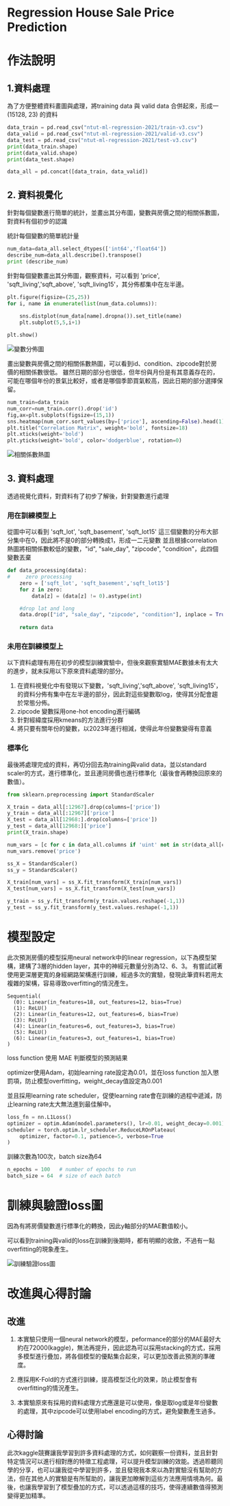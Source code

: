 # Regression House Sale Price Prediction

# 作法說明

## 1.資料處理
為了方便整體資料畫圖與處理，將training data 與 valid data 合併起來，形成一 (15128, 23) 的資料
```python
data_train = pd.read_csv("ntut-ml-regression-2021/train-v3.csv")
data_valid = pd.read_csv("ntut-ml-regression-2021/valid-v3.csv")
data_test = pd.read_csv("ntut-ml-regression-2021/test-v3.csv")
print(data_train.shape)
print(data_valid.shape)
print(data_test.shape)

data_all = pd.concat([data_train, data_valid])
```

## 2. 資料視覺化
針對每個變數進行簡單的統計，並畫出其分布圖，變數與房價之間的相關係數圖，對資料有個初步的認識

統計每個變數的簡單統計量
```python
num_data=data_all.select_dtypes(['int64','float64'])
describe_num=data_all.describe().transpose()
print (describe_num)
```

針對每個變數畫出其分佈圖，觀察資料，可以看到 'price', 'sqft_living','sqft_above', 'sqft_living15'，其分佈都集中在左半邊。
```python
plt.figure(figsize=(25,25))
for i, name in enumerate(list(num_data.columns)):
    
    sns.distplot(num_data[name].dropna()).set_title(name)
    plt.subplot(5,5,i+1)

plt.show()
```
![變數分佈圖](https://github.com/Machine-Learning-NYCU/regression-house-sale-price-prediction-challenge-310706038/blob/main/images/distribution_origin.png)

畫出變數與房價之間的相關係數熱圖，可以看到id、condition、zipcode對於房價的相關係數很低。
雖然日期的部分也很低，但年份與月份是有其意義存在的，可能在哪個年份的景氣比較好，或者是哪個季節買氣較高，因此日期的部分選擇保留。
```python
num_train=data_train
num_corr=num_train.corr().drop('id')    
fig,ax=plt.subplots(figsize=(15,1))
sns.heatmap(num_corr.sort_values(by=['price'], ascending=False).head(1), cmap='Reds')
plt.title("Correlation Matrix", weight='bold', fontsize=18)
plt.xticks(weight='bold')
plt.yticks(weight='bold', color='dodgerblue', rotation=0)
```
![相關係數熱圖](https://github.com/Machine-Learning-NYCU/regression-house-sale-price-prediction-challenge-310706038/blob/main/images/correlation.png)

## 3. 資料處理
透過視覺化資料，對資料有了初步了解後，針對變數進行處理

### 用在訓練模型上
從圖中可以看到 'sqft_lot', 'sqft_basement', 'sqft_lot15' 這三個變數的分布大部分集中在0，因此將不是0的部分轉換成1，形成一二元變數
並且根據correlation熱圖將相關係數較低的變數，"id", "sale_day", "zipcode", "condition"，此四個變數丟棄

```python
def data_processing(data):
#     zero processing
    zero = ['sqft_lot', 'sqft_basement','sqft_lot15']
    for z in zero: 
        data[z] = (data[z] != 0).astype(int)

    #drop lat and long
    data.drop(["id", "sale_day", "zipcode", "condition"], inplace = True, axis = 1)
    
    return data
```
### 未用在訓練模型上
以下資料處理有用在初步的模型訓練實驗中，但後來觀察實驗MAE數據未有太大的進步，就未採用以下原來資料處理的部分。

1. 在資料視覺化中有發現以下變數，'sqft_living','sqft_above', 'sqft_living15'，的資料分佈有集中在左半邊的部分，因此對這些變數取log，使得其分配會趨於常態分佈。
2. zipcode 變數採用one-hot encoding進行編碼
3. 針對經緯度採用kmeans的方法進行分群
4. 將只要有關年份的變數，以2023年進行相減，使得此年份變數變得有意義

### 標準化
最後將處理完成的資料，再切分回去為training與valid data，並以standard scaler的方式，進行標準化，並且連同房價也進行標準化（最後會再轉換回原來的數值）。

```python
from sklearn.preprocessing import StandardScaler

X_train = data_all[:12967].drop(columns=['price'])
y_train = data_all[:12967]['price']
X_test = data_all[12968:].drop(columns=['price'])
y_test = data_all[12968:]['price']
print(X_train.shape)

num_vars = [c for c in data_all.columns if 'uint' not in str(data_all[c].dtype)]
num_vars.remove('price')

ss_X = StandardScaler()
ss_y = StandardScaler()

X_train[num_vars] = ss_X.fit_transform(X_train[num_vars])
X_test[num_vars] = ss_X.fit_transform(X_test[num_vars])

y_train = ss_y.fit_transform(y_train.values.reshape(-1,1))
y_test = ss_y.fit_transform(y_test.values.reshape(-1,1))
```

# 模型設定
此次預測房價的模型採用neural network中的linear regression，以下為模型架構，建構了3層的hidden layer，其中的神經元數量分別為12、6、3。
有嘗試試著使用更深層更寬的身經網路架構進行訓練，經過多次的實驗，發現此筆資料若用太複雜的架構，容易導致overfitting的情況產生。
```
Sequential(
  (0): Linear(in_features=18, out_features=12, bias=True)
  (1): ReLU()
  (2): Linear(in_features=12, out_features=6, bias=True)
  (3): ReLU()
  (4): Linear(in_features=6, out_features=3, bias=True)
  (5): ReLU()
  (6): Linear(in_features=3, out_features=1, bias=True)
)
```

loss function 使用 MAE 判斷模型的預測結果

optimizer使用Adam，初始learning rate設定為0.01，並在loss function 加入懲罰項，防止模型overfitting，weight_decay值設定為0.001

並且採用learning rate scheduler，促使learning rate會在訓練的過程中遞減，防止learning rate太大無法進到最佳解中。

```python
loss_fn = nn.L1Loss()
optimizer = optim.Adam(model.parameters(), lr=0.01, weight_decay=0.001)
scheduler = torch.optim.lr_scheduler.ReduceLROnPlateau(
    optimizer, factor=0.1, patience=5, verbose=True
)
```

訓練次數為100次，batch size為64
```python
n_epochs = 100   # number of epochs to run
batch_size = 64  # size of each batch
```


# 訓練與驗證loss圖
因為有將房價變數進行標準化的轉換，因此y軸部分的MAE數值較小。

可以看到training與valid的loss在訓練到後期時，都有明顯的收斂，不過有一點overfitting的現象產生。

![訓練驗證loss圖](https://github.com/Machine-Learning-NYCU/regression-house-sale-price-prediction-challenge-310706038/blob/main/images/loss.png)


# 改進與心得討論
## 改進

1. 本實驗只使用一個neural network的模型，peformance的部分的MAE最好大約在72000(kaggle)，無法再提升，因此認為可以採用stacking的方式，採用多模型進行疊加，將各個模型的優點集合起來，可以更加改善此預測的準確度。

2. 應採用K-Fold的方式進行訓練，提高模型泛化的效果，防止模型會有overfitting的情況產生。

3. 本實驗原來有採用的資料處理方式應還是可以使用，像是取log或是年份變數的處理，其中zipcode可以使用label encoding的方式，避免變數產生過多。

## 心得討論
此次kaggle競賽讓我學習到許多資料處理的方式，如何觀察一份資料，並且針對特定情況可以進行相對應的特徵工程處理，可以提升模型訓練的效能。透過聆聽同學的分享，也可以讓我從中學習到許多，並且發現我本來以為對實驗沒有幫助的方法，但在其他人的實驗是有所幫助的，讓我更加瞭解到這些方法應用情境為何。最後，也讓我學習到了模型疊加的方式，可以透過這樣的技巧，使得連續數值得預測變得更加精準。
